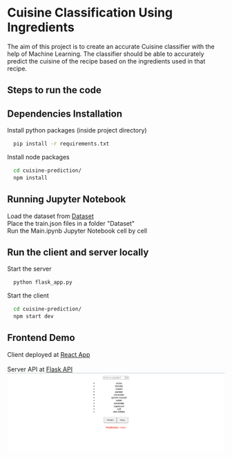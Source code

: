 
# Cuisine Classification Using Ingredients

The aim of this project is to create an accurate Cuisine
classifier with the help of Machine Learning. The classifier
should be able to accurately predict the cuisine of the recipe
based on the ingredients used in that recipe.

## Steps to run the code


## Dependencies Installation

Install python packages (inside project directory)

```bash
  pip install -r requirements.txt
```
Install node packages
```bash
  cd cuisine-prediction/
  npm install
```
## Running Jupyter Notebook
Load the dataset from [Dataset](https://www.kaggle.com/competitions/whats-cooking/data?select=train.json.zip) \
Place the train.json files in a folder "Dataset"  \
Run the Main.ipynb Jupyter Notebook cell by cell



## Run the client and server locally

Start the server

```bash
  python flask_app.py
```

Start the client

```bash
  cd cuisine-prediction/
  npm start dev
```



## Frontend Demo
Client deployed at [React App](https://cgas-mini-project.onrender.com) \
\
Server API at [Flask API](https://vinayakg311.pythonanywhere.com/predict)
![App Screenshot](/images/frontend.png)

